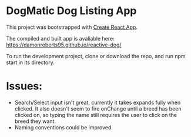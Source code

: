 # DogMatic Dog Listing App

This project was bootstrapped with [Create React App](https://github.com/facebook/create-react-app).

The compiled and built app is avaliable here: https://damonroberts95.github.io/reactive-dog/

To run the development project, clone or download the repo, and run npm start in its directory. 

# Issues:

* Search/Select input isn't great, currently it takes expands fully when clicked. It also doesn't seem to fire onChange until a breed has been clicked on, so typing the name still requires the user to click on the breed they want. 
* Naming conventions could be improved.
